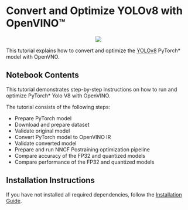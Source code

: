 # Convert and Optimize YOLOv8 with OpenVINO™

<p align="center">
    <img src="https://user-images.githubusercontent.com/29454499/212105105-f61c8aab-c1ff-40af-a33f-d0ed1fccc72e.png"/>
</p>

This tutorial explains how to convert and optimize the [YOLOv8](https://github.com/ultralytics/) PyTorch\* model with OpenVNO.


## Notebook Contents

This tutorial demonstrates step-by-step instructions on how to run and optimize PyTorch\* Yolo V8 with OpenVINO.

The tutorial consists of the following steps:
- Prepare PyTorch model
- Download and prepare dataset
- Validate original model
- Convert PyTorch model to OpenVINO IR
- Validate converted model
- Prepare and run NNCF Postraining optimization pipeline
- Compare accuracy of the FP32 and quantized models
- Compare performance of the FP32 and quantized models

## Installation Instructions

If you have not installed all required dependencies, follow the [Installation Guide](../../README.md).